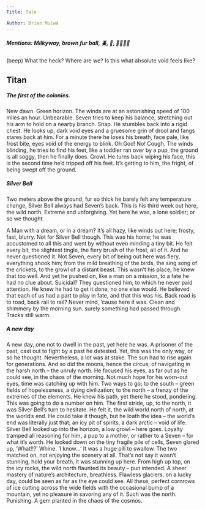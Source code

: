 ```yaml
---
Title: Tale

Author: Brian Mulwa
---
```

##### Mentions: Milkyway, brown fur ball, 🪲, 💖, 👨🏾‍🔬📡
(beep) 
What the heck? Where are we? Is this what absolute void feels like? 

## Titan
##### The first of the colonies. 

New dawn. Green horizon. The winds are at an astonishing speed of 100 miles an hour. Unbearable. Seven tries to keep his balance, stretching out his arm to hold on a nearby branch. Snap. He stumbles back into a rigid chest. He looks up, dark void eyes and a gruesome grin of drool and fangs stares back at him. For a minute there he loses his breath, face pale, like frost bite, eyes void of the energy to blink. Oh God! No! Cough. The winds blinding, he tries to find his feet, like a toddler ran over by a pup, the ground is all soggy, then he finally does. Growl. He turns back wiping his face, this is the second time he’d tripped off his feet. It’s getting to him, the fright, of being swept off the ground.

##### Silver Bell
Two meters above the ground, fur so thick he barely felt any temperature change, Silver Bell always had Seven’s back. This is his third week out here, the wild north. Extreme and unforgiving. Yet here he was, a lone soldier; or so we thought. 

A Man with a dream, or in a dream? It’s all hazy, like winds out here; frosty, fast, blurry. Not for Silver Bell though. This was his home; he was accustomed to all this and went by without even minding a tiny bit. He felt every bit, the slightest tingle, the fiery brush of the frost, all of it. And he never questioned it. Not Seven, every bit of being out here was fiery, everything shook him; from the mild breathing of the birds, the sing song of the crickets, to the growl of a distant beast. This wasn’t his place; he knew that too well. And yet he pushed on, like a man on a mission, to a fate he had no clue about. Suicidal? They questioned him, to which he never paid attention. He knew he had to get it done, no one else would. He believed that each of us had a part to play in fate, and that this was his. 
Back road is to road, back rail to rail? Never mind, ‘cause here it was. Clean and shimmery by the morning sun. surely something had passed through. Tracks still warm.

##### A new day
A new day, one not to dwell in the past, yet here he was. A prisoner of the past, cast out to fight by a past he detested. Yet, this was the only way, or so he thought. Nevertheless, a lot was at stake. The sun had to rise again for generations. And so did the moons, hence the circus; of navigating in the harsh north – the unruly north.
He focused his eyes, as far out as he could see, in the chaos of the morning. Not much hope for his worn-out eyes, time was catching up with him. Two ways to go; to the south – green fields of hopelessness, a dying civilization; to the north – a frenzy of the extremes of the elements. He knew his path, yet there he stood, pondering. This was going to do a number on him. 
The first stride, up, to the north, it was Silver Bell’s turn to hesitate. He felt it, the wild world north of north, at the world’s end. He could take it though, but he loath the idea – the world’s end was literally just that; an icy pit of spirits, a dark arctic – void of life.
Silver Bell looked up into the horizon, a low growl – here goes. Loyalty tramped all reasoning for him, a pup to a mother, or rather to a Seven – for what it’s worth. He looked down on the tiny fragile pile of cells, Seven glared up, ‘What!!?’ Whine. ‘I know…’ It was a huge pill to swallow. 
The two matched on, not enjoying the scenery at all. That’s not say it wasn’t stunning, hold your breath, it was stunning up here. From high up top, on the icy rocks, the wild north flaunted its beauty – pun intended. A sheer mastery of nature’s architecture, breathless. Flawless glaciers, on a lucky day, could be seen as far as the eye could see. All these, perfect cornrows of ice cutting across the wide fields with the occasional bump of a mountain, yet no pleasure in savoring any of it. Such was the north. Punishing. A gem planted in the chaos of the cosmos.